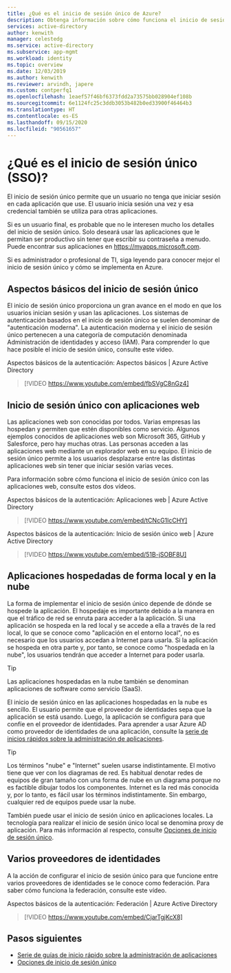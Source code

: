 ```yaml
---
title: ¿Qué es el inicio de sesión único de Azure?
description: Obtenga información sobre cómo funciona el inicio de sesión único (SSO) con Azure Active Directory. Use el inicio de sesión único para que los usuarios no tengan que recordar contraseñas para todas las aplicaciones. Use también el inicio de sesión único para simplificar la administración de la administración de cuentas.
services: active-directory
author: kenwith
manager: celestedg
ms.service: active-directory
ms.subservice: app-mgmt
ms.workload: identity
ms.topic: overview
ms.date: 12/03/2019
ms.author: kenwith
ms.reviewer: arvindh, japere
ms.custom: contperfq1
ms.openlocfilehash: 1eaef57f46bf6373fdd2a73575bb028904ef108b
ms.sourcegitcommit: 6e1124fc25c3ddb3053b482b0ed33900f46464b3
ms.translationtype: HT
ms.contentlocale: es-ES
ms.lasthandoff: 09/15/2020
ms.locfileid: "90561657"
---
```

# <a name="what-is-single-sign-on-sso"></a>¿Qué es el inicio de sesión único (SSO)?

El inicio de sesión único permite que un usuario no tenga que iniciar sesión en cada aplicación que use. El usuario inicia sesión una vez y esa credencial también se utiliza para otras aplicaciones.

Si es un usuario final, es probable que no le interesen mucho los detalles del inicio de sesión único. Solo deseará usar las aplicaciones que le permitan ser productivo sin tener que escribir su contraseña a menudo. Puede encontrar sus aplicaciones en https://myapps.microsoft.com.
 
Si es administrador o profesional de TI, siga leyendo para conocer mejor el inicio de sesión único y cómo se implementa en Azure.

## <a name="single-sign-on-basics"></a>Aspectos básicos del inicio de sesión único
El inicio de sesión único proporciona un gran avance en el modo en que los usuarios inician sesión y usan las aplicaciones. Los sistemas de autenticación basados en el inicio de sesión único se suelen denominar de "autenticación moderna". La autenticación moderna y el inicio de sesión único pertenecen a una categoría de computación denominada Administración de identidades y acceso (IAM). Para comprender lo que hace posible el inicio de sesión único, consulte este vídeo.

Aspectos básicos de la autenticación: Aspectos básicos | Azure Active Directory

> [!VIDEO https://www.youtube.com/embed/fbSVgC8nGz4]

## <a name="single-sign-on-with-web-applications"></a>Inicio de sesión único con aplicaciones web
Las aplicaciones web son conocidas por todos. Varias empresas las hospedan y permiten que estén disponibles como servicio. Algunos ejemplos conocidos de aplicaciones web son Microsoft 365, GitHub y Salesforce, pero hay muchas otras. Las personas acceden a las aplicaciones web mediante un explorador web en su equipo. El inicio de sesión único permite a los usuarios desplazarse entre las distintas aplicaciones web sin tener que iniciar sesión varias veces.

Para información sobre cómo funciona el inicio de sesión único con las aplicaciones web, consulte estos dos vídeos.

Aspectos básicos de la autenticación: Aplicaciones web | Azure Active Directory

> [!VIDEO https://www.youtube.com/embed/tCNcG1lcCHY]

Aspectos básicos de la autenticación: Inicio de sesión único web | Azure Active Directory

> [!VIDEO https://www.youtube.com/embed/51B-jSOBF8U]

## <a name="cloud-versus-on-premises-hosted-apps"></a>Aplicaciones hospedadas de forma local y en la nube
La forma de implementar el inicio de sesión único depende de dónde se hospede la aplicación. El hospedaje es importante debido a la manera en que el tráfico de red se enruta para acceder a la aplicación. Si una aplicación se hospeda en la red local y se accede a ella a través de la red local, lo que se conoce como "aplicación en el entorno local", no es necesario que los usuarios accedan a Internet para usarla. Si la aplicación se hospeda en otra parte y, por tanto, se conoce como "hospedada en la nube", los usuarios tendrán que acceder a Internet para poder usarla.

> [!TIP]
> Las aplicaciones hospedadas en la nube también se denominan aplicaciones de software como servicio (SaaS). 

El inicio de sesión único en las aplicaciones hospedadas en la nube es sencillo. El usuario permite que el proveedor de identidades sepa que la aplicación se está usando. Luego, la aplicación se configura para que confíe en el proveedor de identidades. Para aprender a usar Azure AD como proveedor de identidades de una aplicación, consulte la [serie de inicios rápidos sobre la administración de aplicaciones](add-application-portal.md).

> [!TIP]
> Los términos "nube" e "Internet" suelen usarse indistintamente. El motivo tiene que ver con los diagramas de red. Es habitual denotar redes de equipos de gran tamaño con una forma de nube en un diagrama porque no es factible dibujar todos los componentes. Internet es la red más conocida y, por lo tanto, es fácil usar los términos indistintamente. Sin embargo, cualquier red de equipos puede usar la nube.

También puede usar el inicio de sesión único en aplicaciones locales. La tecnología para realizar el inicio de sesión único local se denomina proxy de aplicación. Para más información al respecto, consulte [Opciones de inicio de sesión único](sso-options.md).

## <a name="multiple-identity-providers"></a>Varios proveedores de identidades
A la acción de configurar el inicio de sesión único para que funcione entre varios proveedores de identidades se le conoce como federación. Para saber cómo funciona la federación, consulte este vídeo.

Aspectos básicos de la autenticación: Federación | Azure Active Directory

> [!VIDEO https://www.youtube.com/embed/CjarTgjKcX8]


## <a name="next-steps"></a>Pasos siguientes
* [Serie de guías de inicio rápido sobre la administración de aplicaciones](view-applications-portal.md)
* [Opciones de inicio de sesión único](sso-options.md)
